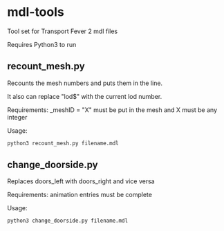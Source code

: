 # mdl-tools

Tool set for Transport Fever 2 mdl files

Requires Python3 to run

## recount_mesh.py

Recounts the mesh numbers and puts them in the line.

It also can replace "lod$" with the current lod number.

Requirements: _meshID = "X" must be put in the mesh and X must be any integer

Usage:
```python
python3 recount_mesh.py filename.mdl
```

## change_doorside.py

Replaces doors_left with doors_right and vice versa

Requirements: animation entries must be complete 

Usage:
```python
python3 change_doorside.py filename.mdl
```
